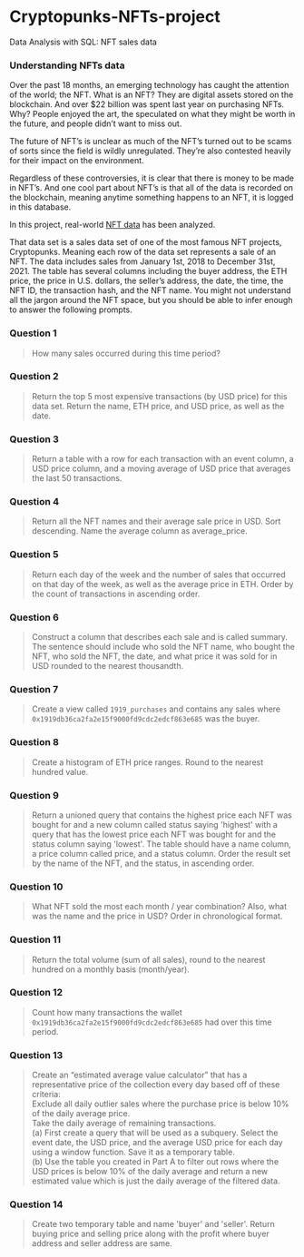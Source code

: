 # Cryptopunks-NFTs-project
 Data Analysis with SQL: NFT sales data

### Understanding NFTs data
Over the past 18 months, an emerging technology has caught the attention of the world; the NFT. What is an NFT? They are digital assets stored on the blockchain. And over $22 billion was spent last year on purchasing NFTs. Why? People enjoyed the art, the speculated on what they might be worth in the future, and people didn’t want to miss out. 
 
The future of NFT’s is unclear as much of the NFT’s turned out to be scams of sorts since the field is wildly unregulated. They’re also contested heavily for their impact on the environment.
 
Regardless of these controversies, it is clear that there is money to be made in NFT’s. And one cool part about NFT’s is that all of the data is recorded on the blockchain, meaning anytime something happens to an NFT, it is logged in this database. 

In this project, real-world [NFT data](https://github.com/Debabrata-palit/Cryptopunks-NFTs-project/files/15106381/cryptopunkdata.csv) has been analyzed.

That data set is a sales data set of one of the most famous NFT projects, Cryptopunks. Meaning each row of the data set represents a sale of an NFT. The data includes sales from January 1st, 2018 to December 31st, 2021. The table has several columns including the buyer address, the ETH price, the price in U.S. dollars, the seller’s address, the date, the time, the NFT ID, the transaction hash, and the NFT name.
You might not understand all the jargon around the NFT space, but you should be able to infer enough to answer the following prompts.

### Question 1
> How many sales occurred during this time period? 
### Question 2
> Return the top 5 most expensive transactions (by USD price) for this data set. Return the name, ETH price, and USD price, as well as the date.
### Question 3
> Return a table with a row for each transaction with an event column, a USD price column, and a moving average of USD price that averages the last 50 transactions.
### Question 4
> Return all the NFT names and their average sale price in USD. Sort descending. Name the average column as average_price.
### Question 5
> Return each day of the week and the number of sales that occurred on that day of the week, as well as the average price in ETH. Order by the count of transactions in ascending order.
### Question 6
> Construct a column that describes each sale and is called summary. The sentence should include who sold the NFT name, who bought the NFT, who sold the NFT, the date, and what price it was sold for in USD rounded to the nearest thousandth.
### Question 7
> Create a view called `1919_purchases` and contains any sales where `0x1919db36ca2fa2e15f9000fd9cdc2edcf863e685` was the buyer.
### Question 8
> Create a histogram of ETH price ranges. Round to the nearest hundred value.
### Question 9
> Return a unioned query that contains the highest price each NFT was bought for and a new column called status saying 'highest' with a query that has the lowest price each NFT was bought for and the status column saying 'lowest'. The table should have a name column, a price column called price, and a status column. Order the result set by the name of the NFT, and the status, in ascending order.
### Question 10
> What NFT sold the most each month / year combination? Also, what was the name and the price in USD? Order in chronological format.
### Question 11
> Return the total volume (sum of all sales), round to the nearest hundred on a monthly basis (month/year).
### Question 12
> Count how many transactions the wallet `0x1919db36ca2fa2e15f9000fd9cdc2edcf863e685` had over this time period.
### Question 13
> Create an “estimated average value calculator” that has a representative price of the collection every day based off of these criteria:  
 Exclude all daily outlier sales where the purchase price is below 10% of the daily average price.  
 Take the daily average of remaining transactions.  
  (a) First create a query that will be used as a subquery. Select the event date, the USD price, and the average USD price for each day using a window function. Save it as a temporary table.  
  (b) Use the table you created in Part A to filter out rows where the USD prices is below 10% of the daily average and return a new estimated value which is just the daily average of the filtered data.
### Question 14
> Create two temporary table and name 'buyer' and 'seller'. Return buying price and selling price along with the profit where buyer address and seller address are same.
